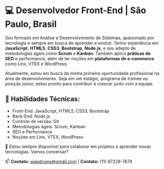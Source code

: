 <h1>💻 Desenvolvedor Front-End | São Paulo, Brasil</h1>

<p>Sou formado em Análise e Desenvolvimento de Sistemas, apaixonado por tecnologia e sempre em busca de aprender e evoluir. Tenho experiência em <strong>JavaScript</strong>, <strong>HTML5</strong>, <strong>CSS3</strong>, <strong>Bootstrap</strong>, <strong>Node.js</strong>, e sou adepto de metodologias ágeis como <strong>Scrum</strong> e <strong>Kanban</strong>. Também aplico <strong>práticas de SEO</strong> e performance, além de ter noções em <strong>plataformas de e-commerce</strong> como Linx, VTEX e WordPress.</p>

<p>Atualmente, estou em busca da minha primeira oportunidade profissional na área de desenvolvimento. Seja em um estágio, programa de trainee ou posição júnior, estou pronto para contribuir e crescer junto com a equipe.</p>

<h2>🚀 Habilidades Técnicas:</h2>
<ul>
  <li>Front-End: JavaScript, HTML5, CSS3, Bootstrap</li>
  <li>Back-End: Node.js</li>
  <li>Controle de versão: Git</li>
  <li>Metodologias ágeis: Scrum, Kanban</li>
  <li>SEO e Performance</li>
  <li>Noções em Linx, VTEX, WordPress</li>
</ul>

<p>🎯 Estou sempre disponível para colaborar em projetos e aprender novas tecnologias. Vamos conversar?</p>

<p>📫 <strong>Contato:</strong> <a href="mailto:wapdrums@gmail.com">wapdrums@gmail.com</a> | <strong>Contato:</strong> (11) 97228-7674</p>
